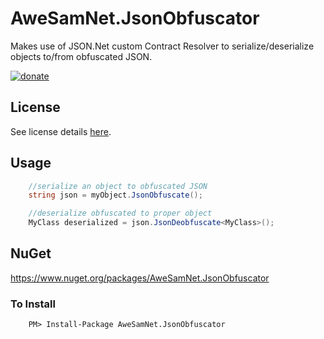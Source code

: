 AweSamNet.JsonObfuscator
==============

Makes use of JSON.Net custom Contract Resolver to serialize/deserialize objects to/from obfuscated JSON.

[![donate](https://www.paypalobjects.com/en_US/i/btn/btn_donateCC_LG.gif "PayPal - The safer, easier way to pay online!")](https://www.paypal.com/cgi-bin/webscr?cmd=_s-xclick&hosted_button_id=NDQ8MLABHKXWN)


## License
See license details [here](/LICENSE.md).

## Usage

```c#
    //serialize an object to obfuscated JSON
    string json = myObject.JsonObfuscate();

	//deserialize obfuscated to proper object
    MyClass deserialized = json.JsonDeobfuscate<MyClass>();
```

## NuGet

https://www.nuget.org/packages/AweSamNet.JsonObfuscator

### To Install
```
    PM> Install-Package AweSamNet.JsonObfuscator
```